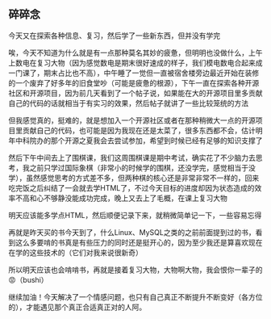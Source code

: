 ## 碎碎念
今天又在探索各种信息、复习，然后学了一些新东西，但并没有学完

唉，今天不知道为什么就是有一点那种莫名其妙的疲惫，但明明也没做什么，上午上数电在复习大物（因为感觉数电是期末很好速成的样子，我们模电数电合起来成一门课了，期末占比也不高），中午睡了一觉但一直被宿舍楼旁边最近开始在装修的一个废弃了好多年的旧食堂吵（可能是疲惫的根源），下午一直在探索各种开源社区和开源项目，因为前几天看到了一个帖子说，如果能在大的开源项目里多贡献自己的代码的话就相当于有实习的效果，然后帖子就讲了一些比较笼统的方法

但我感觉真的，挺难的，就是想加入一个开源社区或者在那种稍微大一点的开源项目里贡献自己的代码，也可能是因为我现在还是太菜了，很多东西都不会，估计明年中科院办的那个开源之夏我会去尝试参加，希望到时候已经有足够的知识支撑了

然后下午中间去上了围棋课，我们这周围棋课是期中考试，确实花了不少脑力去思考，我之前只学过国际象棋（非常小的时候学的围棋，还没学完，感觉相当于没学），虽然感觉思考的方式差不多，但两种棋的核心还是非常非常不一样的，回来吃完饭之后纠结了一会就去学HTML了，不过今天目标的进度却因为状态造成的效率不高和心不够静没能成功完成，晚上又去上了毛概，在课上复习大物

明天应该能多学点HTML，然后顺便记录下来，就稍微简单记一下，一些容易忘得

再就是昨天买的书今天到了，什么Linux、MySQL之类的之前前面提到过的书，看到这么多要啃的书真是有些压力的同时还是挺开心的，因为至少我还是算喜欢现在在学的这些技术的（它们对我来说很新奇）

所以明天应该也会啃啃书，再就是接着复习大物，大物啊大物，我会恨你一辈子的😡（bushi）

继续加油！今天解决了一个情感问题，也只有自己真正不断提升不断变好（各方位的），才能遇见那个真正合适真正对的人阿。

